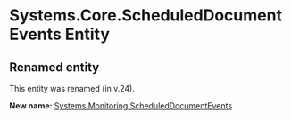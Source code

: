 # Systems.Core.ScheduledDocumentEvents Entity

## Renamed entity

This entity was renamed (in v.24).

**New name:** [Systems.Monitoring.ScheduledDocumentEvents](Systems.Monitoring.ScheduledDocumentEvents.md)
